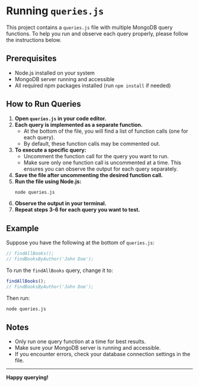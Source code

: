 # Running `queries.js`

This project contains a `queries.js` file with multiple MongoDB query functions. To help you run and observe each query properly, please follow the instructions below.

## Prerequisites
- Node.js installed on your system
- MongoDB server running and accessible
- All required npm packages installed (run `npm install` if needed)

## How to Run Queries
1. **Open `queries.js` in your code editor.**
2. **Each query is implemented as a separate function.**
   - At the bottom of the file, you will find a list of function calls (one for each query).
   - By default, these function calls may be commented out.
3. **To execute a specific query:**
   - Uncomment the function call for the query you want to run.
   - Make sure only one function call is uncommented at a time. This ensures you can observe the output for each query separately.
4. **Save the file after uncommenting the desired function call.**
5. **Run the file using Node.js:**
   ```bash
   node queries.js
   ```
6. **Observe the output in your terminal.**
7. **Repeat steps 3-6 for each query you want to test.**

## Example
Suppose you have the following at the bottom of `queries.js`:
```js
// findAllBooks();
// findBooksByAuthor('John Doe');
```
To run the `findAllBooks` query, change it to:
```js
findAllBooks();
// findBooksByAuthor('John Doe');
```
Then run:
```bash
node queries.js
```

## Notes
- Only run one query function at a time for best results.
- Make sure your MongoDB server is running and accessible.
- If you encounter errors, check your database connection settings in the file.

---
**Happy querying!**